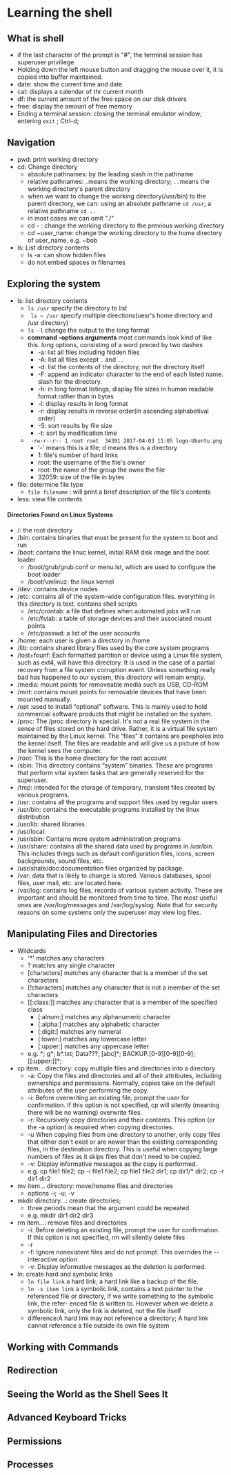 # Learning the shell
## What is shell
- if the last character of the prompt is "#", the terminal session has superuser priviliege.
- Holding down the left mouse button and dragging the mouse over it, it is copied into buffer maintained.
- date: show the current time and date
- cal: displays a calendar of thr current month
- df: the current amount of the free space on our disk drivers
- free: display the amount of free memory
- Ending a terminal session: closing the terminal emulator window; entering `exit` ; Ctrl-d;
## Navigation
- pwd: print working directory
- cd: Change directory
  - absolute pathnames: by the leading slash in the pathname
  - relative pathnames: `.`means the working directory; `..`means the working directory's parent directory
  - when we want to change the working directory(/usr/bin) to the parent directory, we can: using an absolute pathname `cd /usr`; a relative pathname `cd ..` 
  - in most cases we can omit "./"
  - cd - : change the working directory to the previous working directory
  - cd ~user_name: change the working directory to the home directory of user_name, e.g. ~bob
- ls: List directory contents
  - ls -a: can show hidden files
  - do not embed spaces in filenames
## Exploring the system
- ls: list directory contents
  - `ls /usr` specify the directory to list 
  - ` ls ~ /usr` specify multiple directions(uesr's home directory and /usr directory) 
  - `ls -l` change the output to the long format 
  - **command -options arguments** most commands look kind of like this. long options, consisting of a word preced by two dashes
    - -a: list all files including hidden files
    - -A: list all files except `.` and `..`
    - -d: list the contents of the directory, not the directory itself
    - -F: append an indicator character to the end of each listed name. slash for the directory.
    - -h: in long format listings, display file sizes in human readable format rather than in bytes
    - -l: display results in long format
    - -r: display results in reverse order(in ascending alphabetival order)
    - -S: sort results by file size
    - -t: sort by modification time
  - ` -rw-r--r-- 1 root root  34391 2017-04-03 11:05 logo-Ubuntu.png` 
    - '-' means this is a file; d means this is a directory
    - 1: file's number of hard links
    - root: the username of the file's owner
    - root: the name of the group the owns the file
    - 32059: size of the file in bytes
- file: determine file type 
  - `file filename` : will print a brief description of the file's contents
- less: view file contents
#### Directories Found on Linux Systems
- /: the root directory
- /bin: contains binaries that must be present for the system to boot and run 
- /boot: contains the linuc kernel, initial RAM disk image and the boot loader
  - /boot/grub/grub.conf or menu.lst, which are used to configure the boot loader
  - /boot/vmlinuz: the linux kernel
- /dev: contains device nodes
- /etc: contains all of the system-wide configuration files. everything in this directory is text. contains shell scripts
  - /etc/crontab: a file that defines when automated jobs will run
  - /etc/fstab: a table of storage devices and their associated mount points
  - /etc/passwd: a list of the user accounts
- /home: each user is given a directory in /home
- /lib: contains shared library files used by the core system programs
- /lost+founf: Each formatted partition or device using a Linux file system, such as ext4, will have this directory. It is used in the case of a partial recovery from a file system corruption event. Unless something really bad has happened to our system, this directory will remain empty.
- /media: mount points for removeable media such as USB, CD-ROM
- /mnt: contains mount points for removable devices that have been mounted
manually.
- /opt :used to install “optional” software. This is mainly used to hold commercial software products that might be installed on the system.
- /proc: The /proc directory is special. It's not a real file system in the sense of files stored on the hard drive. Rather, it is a virtual file system maintained by the Linux kernel. The “files” it contains are peepholes into the kernel itself. The files are readable and will give us a picture of how the kernel sees the computer.
- /root: This is the home directory for the root account
- /sbin: This directory contains “system” binaries. These are programs that perform vital system tasks that are generally reserved for the superuser.
- /tmp: intended for the storage of temporary, transient files created by various programs. 
- /usr: contains all the programs and support files used
by regular users.
- /usr/bin: contains the executable programs installed by the linux distribution
- /usr/lib: shared libraries
- /usr/local:
- /usr/sbin: Contains more system administration programs
- /usr/share: contains all the shared data used by programs in /usr/bin. This includes things such as default configuration files, icons, screen backgrounds, sound files, etc.
- /usr/shate/doc:documentation files organized by package.
- /var: data that is likely to change is stored. Various databases, spool files, user mail, etc. are located here.
- /var/log: contains log files, records of various system activity. These are important and should be monitored from time to time. The most useful ones are /var/log/messages and /var/log/syslog. Note that for security reasons on some systems only the superuser may view log files.
## Manipulating Files and Directories
- Wildcards
  - '*' matches any characters
  - ? matchrs any single character
  - [characters] matches any character that is a member of the set characters
  - [!characters] matches any character that is not a member of the set characters
  - [[:class:]] matches any character that is a member of the specified class
    - [:alnum:] matches any alphanumeric character
    - [:alpha:] matches any alphabetic character
    - [:digit:] matches any numeral
    - [:lower:] matches any lowercase letter
    - [:upper:] matches any uppercase letter
  - e.g. \*; g*; b*.txt; Data???; [abc]*; BACKUP.[0-9][0-9][0-9]; [[:upper:]]\*; 
- cp item... directory: copy multiple files and directories into a directory
  - -a: Copy the files and directories and all of their attributes, including ownerships and permissions. Normally, copies take on the default attributes of the user performing the copy. 
  - -i: Before overwriting an existing file, prompt the user for confirmation. If this option is not specified, cp will silently (meaning there will be no warning) overwrite files.
  - -r: Recursively copy directories and their contents. This option (or the -a option) is required when copying directories.
  - -u When copying files from one directory to another, only copy files that either don't exist or are newer than the existing corresponding files, in the destination directory. This is useful when copying large numbers of files as it skips files that don't need to be copied.
  - -v: Display informative messages as the copy is performed.
  - e.g. cp file1 file2; cp -i file1 file2; cp file1 file2 dir1; cp dir1/* dir2; cp -r dir1 dir2
- mv item... directory: move/rename files and directories
  - options -i; -u; -v
- mkdir directory...: create directories;
  - three periods mean that the argument could be repeated
  - e.g. mkdir dir1 dir2 dir3
- rm item...: remove files and directories
  - -i: Before deleting an existing file, prompt the user for confirmation. If this option is not specified, rm will silently delete files
  - -r
  - -f: Ignore nonexistent files and do not prompt. This overrides the --interactive option
  - -v: Display informative messages as the deletion is performed.
- ln: create hard and symbolic links
  - `ln file link` a hard link, a hard link like a backup of the file.
  - `ln -s item link` a symbolic link,  contains a text pointer to the referenced file or directory, if we write something to the symbolic link, the refer- enced file is written to. However when we delete a symbolic link, only the link is deleted, not the file itself 
  - difference:A hard link may not reference a directory; A hard link cannot reference a file outside its own file system
## Working with Commands
## Redirection
## Seeing the World as the Shell Sees It
## Advanced Keyboard Tricks
## Permissions
## Processes
